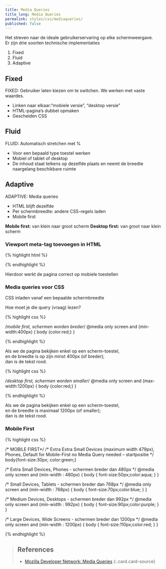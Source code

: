 ```yaml
---
title: Media Queries
title_long: Media Queries
permalink: styles/css/mediaqueries/
published: false
---
```

Het streven naar de ideale gebruikerservaring op elke schermweergave.  
Er zijn drie soorten technische implementaties  

1. Fixed
2. Fluid
3. Adaptive

## Fixed

FIXED: Gebruiker laten kiezen om te switchen. We werken met vaste waardes.

- Linken naar elkaar:“mobiele versie”, “desktop versie”
- HTML-pagina’s dubbel opmaken
- Gescheiden CSS

## Fluid

FLUID: Automatisch stretchen met %

- Voor een bepaald type toestel werken
- Mobiel of tablet of desktop
- De inhoud staat telkens op dezelfde plaats en neemt de breedte naargelang beschikbare ruimte

## Adaptive 

ADAPTIVE: Media queries
- HTML blijft dezelfde
- Per schermbreedte: andere CSS-regels laden
- Mobile first 

**Mobile first:** van klein naar groot scherm
**Desktop first:** van groot naar klein scherm

### Viewport meta-tag toevoegen in HTML

{% highlight html %}

<meta name="viewport" content="width=device-width, initial-scale=1">  

{% endhighlight %}

Hierdoor werkt de pagina correct op mobiele toestellen

### Media queries voor CSS

CSS inladen vanaf een bepaalde schermbreedte

Hoe moet je die query (vraag) lezen?

{% highlight css %}

/*mobile first, schermen worden breder*/
@media only screen and (min-width:400px) {
	body {color:red;}
}

{% endhighlight %}

Als we de pagina bekijken enkel op een scherm-toestel,  
en de breedte is op zijn minst 400px (of breder);  
dan is de tekst rood.  

{% highlight css %}

/*desktop first, schermen worden smaller*/
@media only screen and (max-width:1200px) {
	body {color:red;}
}

{% endhighlight %}

Als we de pagina bekijken enkel op een scherm-toestel,  
en de breedte is maximaal 1200px (of smaller);  
dan is de tekst rood.  



### Mobile First

{% highlight css %}

/* MOBILE FIRST*/
/* Extra Extra Small Devices (maximum width 479px), Phones, Default for Mobile-First no Media Query needed – startpositie */ 
body{font-size:30px; color:green;}

/* Extra Small Devices, Phones - schermen breder dan 480px */ 
@media only screen and (min-width : 480px) { 
    body {
        font-size:50px;color:aqua;
        } 
    }

/* Small Devices, Tablets - schermen breder dan 768px */
@media only screen and (min-width : 768px) {
     body {
         font-size:70px;color:blue;
         } 
     }

/* Medium Devices, Desktops - schermen breder dan 992px */
@media only screen and (min-width : 992px) { 
    body {
        font-size:90px;color:purple;
        } 
    }

/* Large Devices, Wide Screens - schermen breder dan 1200px */
@media only screen and (min-width : 1200px) { 
    body {
        font-size:110px;color:red;
        } 
    }

{% endhighlight %}

> References
> ---
> - [Mozilla Developer Network: Media Queries](https://developer.mozilla.org/en-US/docs/Web/CSS/Media_Queries)
{:.card.card-source}